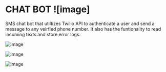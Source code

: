 # CHAT BOT ![image]


SMS chat bot that utiltizes Twilio API to authenticate a user and send a message to any veirfied phone number. It also has the funtionality to read incoming texts and store error logs. 


![image](https://user-images.githubusercontent.com/89990638/161446703-6f57757f-293d-4310-a5df-a196d91e1e69.png)

![image](https://user-images.githubusercontent.com/89990638/161446762-23238c98-049a-4813-9bb8-c528ed631585.png)

![image](https://user-images.githubusercontent.com/89990638/161447143-85cabd91-c0ec-4929-97e4-e61988b5b82d.png)

